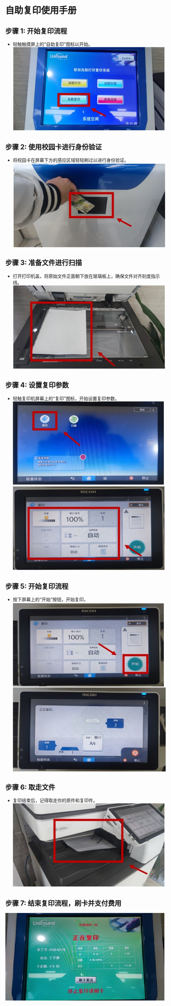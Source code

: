 # 自助复印使用手册

## 步骤 1: 开始复印流程
* 轻触触摸屏上的“自助复印”图标以开始。
![image13](images/image13.jpg)

## 步骤 2: 使用校园卡进行身份验证
* 将校园卡在屏幕下方的感应区域轻轻刷过以进行身份验证。
![image14](images/image14.jpg)

## 步骤 3: 准备文件进行扫描
* 打开打印机盖，将原始文件正面朝下放在玻璃板上，确保文件对齐刻度指示线。
![image15](images/image15.jpg)

## 步骤 4: 设置复印参数
* 轻触复印机屏幕上的“复印”图标，开始设置复印参数。
![image16](images/image16.jpg)
![image17](images/image17.jpg)

## 步骤 5: 开始复印流程
* 按下屏幕上的“开始”按钮，开始复印。
![image18](images/image18.jpg)
![image19](images/image19.jpg)

## 步骤 6: 取走文件
* 复印结束后，记得取走你的原件和复印件。
![image20](images/image20.jpg)

## 步骤 7: 结束复印流程，刷卡并支付费用
![image21](images/image21.jpg)
